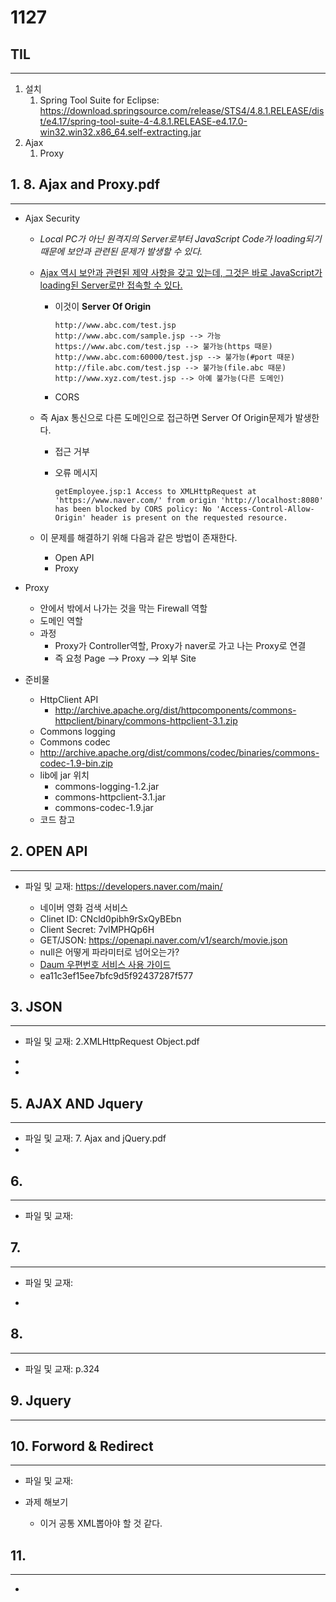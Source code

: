 # 1127



## TIL

------

1. 설치
   1. Spring Tool Suite for Eclipse: https://download.springsource.com/release/STS4/4.8.1.RELEASE/dist/e4.17/spring-tool-suite-4-4.8.1.RELEASE-e4.17.0-win32.win32.x86_64.self-extracting.jar
2. Ajax
   1. Proxy


## 1. 8. Ajax and Proxy.pdf

------

- Ajax Security

  - *Local PC가 아닌 원격지의 Server로부터 JavaScript Code가 loading되기 때문에 보안과 관련된 문제가 발생할 수 있다.*  

  - <u>Ajax 역시 보안과 관련된 제약 사항을 갖고 있는데, 그것은 바로 JavaScript가 loading된 Server로만 접속할 수 있다.</u>  

    - 이것이 **Server Of Origin**

      ```
      http://www.abc.com/test.jsp
      http://www.abc.com/sample.jsp --> 가능
      https://www.abc.com/test.jsp --> 불가능(https 때문)
      http://www.abc.com:60000/test.jsp --> 불가능(#port 때문)
      http://file.abc.com/test.jsp --> 불가능(file.abc 때문)
      http://www.xyz.com/test.jsp --> 아예 불가능(다른 도메인)
      ```

    - CORS

  - 즉 Ajax 통신으로 다른 도메인으로 접근하면 Server Of Origin문제가 발생한다.

    - 접근 거부

    - 오류 메시지

      ```
      getEmployee.jsp:1 Access to XMLHttpRequest at 'https://www.naver.com/' from origin 'http://localhost:8080' has been blocked by CORS policy: No 'Access-Control-Allow-Origin' header is present on the requested resource.
      ```

  - 이 문제를 해결하기 위해 다음과 같은 방법이 존재한다.

    - Open API
    - Proxy

- Proxy

  - 안에서 밖에서 나가는 것을 막는 Firewall 역할
  - 도메인 역할
  - 과정
    - Proxy가 Controller역할, Proxy가 naver로 가고 나는 Proxy로 연결
    - 즉 요청 Page --> Proxy --> 외부 Site

- 준비물

  - HttpClient API
    - http://archive.apache.org/dist/httpcomponents/commons-httpclient/binary/commons-httpclient-3.1.zip
  - Commons logging
  - Commons codec
  - http://archive.apache.org/dist/commons/codec/binaries/commons-codec-1.9-bin.zip
  - lib에 jar 위치
    - commons-logging-1.2.jar
    - commons-httpclient-3.1.jar
    - commons-codec-1.9.jar
  - 코드 참고

## 2.  OPEN API

------

- 파일 및 교재:  https://developers.naver.com/main/

  - 네이버 영화 검색 서비스
  - Clinet ID: CNcld0pibh9rSxQyBEbn
  - Client Secret: 7vlMPHQp6H
  - GET/JSON: https://openapi.naver.com/v1/search/movie.json
  - null은 어떻게 파라미터로 넘어오는가?
  - [Daum 우편번호 서비스 사용 가이드](http://postcode.map.daum.net/guide#usage)
  - ea11c3ef15ee7bfc9d5f92437287f577


## 3. JSON 

------

- 파일 및 교재: 2.XMLHttpRequest Object.pdf

- 

  - 
  
    
  


##  5.  AJAX AND Jquery

------

- 파일 및 교재:  7. Ajax and jQuery.pdf
- 


## 6.   

------

- 파일 및 교재: 


## 7.  

------

- 파일 및 교재: 

- 

## 8.  

------

- 파일 및 교재: p.324


## 9. Jquery 

------






## 10. Forword & Redirect

------

- 파일 및 교재: 
  
- 과제 해보기
  
  - 이거 공통 XML뽑아야 할 것 같다.
  
  
  
  
  
  

## 11. 

------

- 
